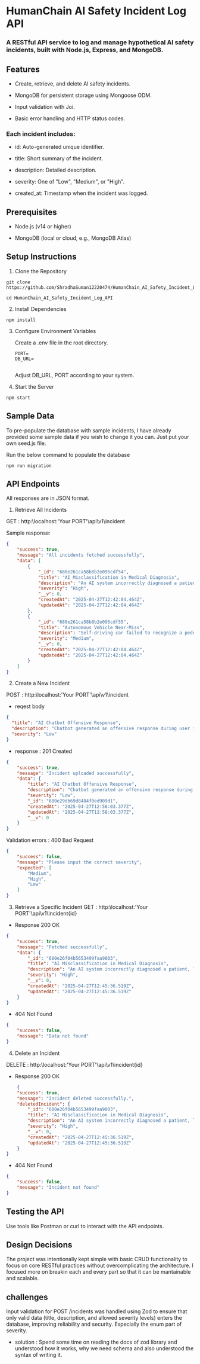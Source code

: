 # HumanChain AI Safety Incident Log API

### A RESTful API service to log and manage hypothetical AI safety incidents, built with Node.js, Express, and MongoDB.


## Features

+ Create, retrieve, and delete AI safety incidents.

* MongoDB for persistent storage using Mongoose ODM.

- Input validation with Joi.

+ Basic error handling and HTTP status codes.

### Each incident includes:

+ id: Auto-generated unique identifier.

+ title: Short summary of the incident.

+ description: Detailed description.

+ severity: One of "Low", "Medium", or "High".

+ created_at: Timestamp when the incident was logged.

## Prerequisites
+ Node.js (v14 or higher)

+ MongoDB (local or cloud, e.g., MongoDB Atlas)

## Setup Instructions

1. Clone the Repository

```
git clone https://github.com/ShradhaSuman12220474/HumanChain_AI_Safety_Incident_Log_API.git

cd HumanChain_AI_Safety_Incident_Log_API
```
2. Install Dependencies
```
npm install
```
3. Configure Environment Variables

    Create a .env file in the root directory.
    ```
    PORT=
    DB_URL=
    

    ```
    Adjust DB_URL, PORT according to your system.

4. Start the Server
 
 ```
 npm start
```
## Sample Data

To pre-populate the database with sample incidents, I have already provided some sample data if you wish to change it you can. Just put your own seed.js file.

Run the below command to populate the database
```
npm run migration
```

## API Endpoints
All responses are in JSON format.

1. Retrieve All Incidents

GET : http:\\localhost:'Your PORT'\api\v1\incident

Sample response: 
```json
{
    "success": true,
    "message": "All incidents fetched successfully",
    "data": [
        {
            "_id": "680e261ca58b8b2e095cdf54",
            "title": "AI Misclassification in Medical Diagnosis",
            "description": "An AI system incorrectly diagnosed a patient, leading to delayed treatment.",
            "severity": "High",
            "__v": 0,
            "createdAt": "2025-04-27T12:42:04.464Z",
            "updatedAt": "2025-04-27T12:42:04.464Z"
        },
        {
            "_id": "680e261ca58b8b2e095cdf55",
            "title": "Autonomous Vehicle Near-Miss",
            "description": "Self-driving car failed to recognize a pedestrian, resulting in a near-miss.",
            "severity": "Medium",
            "__v": 0,
            "createdAt": "2025-04-27T12:42:04.464Z",
            "updatedAt": "2025-04-27T12:42:04.464Z"
        }
    ]
}

```

2. Create a New Incident

POST : http:\\localhost:'Your PORT'\api\v1\incident
+ reqest body 
```json
{
  "title": "AI Chatbot Offensive Response",
  "description": "Chatbot generated an offensive response during user interaction.",
  "severity": "Low"
}

```
+ response : 201 Created

```json
{
    "success": true,
    "message": "Incident uploaded successfully",
    "data": {
        "title": "AI Chatbot Offensive Response",
        "description": "Chatbot generated an offensive response during user interaction.",
        "severity": "Low",
        "_id": "680e29db69d8484f0ed909d1",
        "createdAt": "2025-04-27T12:58:03.377Z",
        "updatedAt": "2025-04-27T12:58:03.377Z",
        "__v": 0
    }
}
```
Validation errors : 400 Bad Request
```json
{
    "success": false,
    "message": "Please input the correct severity",
    "expected": [
        "Medium",
        "High",
        "Low"
    ]
}
```

3. Retrieve a Specific Incident
GET : http:\\localhost:'Your PORT'\api\v1\incident\{id}
* Response 200 OK
```json
{
    "success": true,
    "message": "Fetched successfully",
    "data": {
        "_id": "680e26f04b5653499faa9803",
        "title": "AI Misclassification in Medical Diagnosis",
        "description": "An AI system incorrectly diagnosed a patient, leading to delayed treatment.",
        "severity": "High",
        "__v": 0,
        "createdAt": "2025-04-27T12:45:36.519Z",
        "updatedAt": "2025-04-27T12:45:36.519Z"
    }
}
```

* 404 Not Found
```json
{
    "success": false,
    "message": "Data not found"
}
```

4. Delete an Incident

DELETE : http:\\localhost:'Your PORT'\api\v1\incident\{id}

* Response 200 OK 
```json
    {
    "success": true,
    "message": "Incident deleted successfully.",
    "deletedIncident": {
        "_id": "680e26f04b5653499faa9803",
        "title": "AI Misclassification in Medical Diagnosis",
        "description": "An AI system incorrectly diagnosed a patient, leading to delayed treatment.",
        "severity": "High",
        "__v": 0,
        "createdAt": "2025-04-27T12:45:36.519Z",
        "updatedAt": "2025-04-27T12:45:36.519Z"
    }
}
```

* 404 Not Found
```json
{
    "success": false,
    "message": "Incident not found"
}
```

## Testing the API

Use tools like Postman or curl to interact with the API endpoints.

## Design Decisions

The project was intentionally kept simple with basic CRUD functionality to focus on core RESTful practices without overcomplicating the architecture. I focused more on breakin each and every part so that it can be mantainable and scalable.
## challenges

Input validation for POST /incidents was handled using Zod to ensure that only valid data (title, description, and allowed severity levels) enters the database, improving reliability and security.
Especially the enum part of severity.
* solution : Spend some time on reading the docs of zod library and understood how it works, why we need schema and also understood the syntax of writing it.
